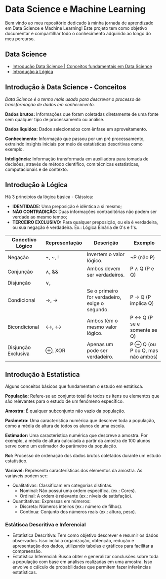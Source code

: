 # Data Science e Machine Learning

Bem vindo ao meu repositório dedicado à minha jornada de aprendizado em Data Science e Machine Learning! Este projeto tem como objetivo documentar e compartilhar todo o conhecimento adquirido ao longo do meu percurso.

## Data Science
- [Introdução Data Science | Conceitos fundamentais em Data Science](#introducao-a-data-science---conceitos)
- [Introdução à Lógica](#introducao-a-logica)

## Introdução à Data Science - Conceitos

_Data Science é o termo mais usado para descrever o processo de  transformação de dados em conhecimento._

**Dados brutos:** Informações que foram coletadas diretamente de uma fonte sem qualquer tipo de processamento ou análise.

**Dados líquidos:** Dados selecionados com ênfase em aproveitamento.

**Conhecimento:** Informação que passou por um pré processamento, extraindo insights iniciais por meio de estatísticas descritivas como exemplo.

**Inteligência:** Informação transformada em auxiliadora para tomada de decisões, através de método científico, com técnicas estatísticas, computacionais e de contexto.

## Introdução à Lógica

Há 3 princípios da lógica básica - Clássica:
- **IDENTIDADE:** Uma preposição é idêntica a si mesmo;
- **NÃO CONTRADIÇÃO:** Duas informações contraditórias não podem ser verdade ao mesmo tempo;
- **TERCEIRO EXCLUSIVO:** Para qualquer preposição, ou ela é verdadeira, ou sua negação é verdadeira. Ex.: Lógica Binária de 0's e 1's.

| Conectivo Lógico | Representação | Descrição                             | Exemplo                  |
|-------------------|---------------|---------------------------------------|--------------------------|
| Negação          | ¬, ~, !       | Invertem o valor lógico.              | ¬P (não P)              |
| Conjunção        | ∧, &&         | Ambos devem ser verdadeiros.          | P ∧ Q (P e Q)           |
| Disjunção        | ∨, ||         | Pelo menos um deve ser verdadeiro.    | P ∨ Q (P ou Q)          |
| Condicional      | →, ->         | Se o primeiro for verdadeiro, exige o segundo. | P → Q (P implica Q) |
| Bicondicional    | ↔, <->        | Ambos têm o mesmo valor lógico.       | P ↔ Q (P se e somente se Q) |
| Disjunção Exclusiva | ⊕, XOR     | Apenas um pode ser verdadeiro.        | P ⊕ Q (ou P ou Q, mas não ambos) |

## Introdução à Estatística

Alguns conceitos básicos que fundamentam o estudo em estátisca.

**População:** Refere-se ao conjunto total de todos os itens ou elementos que são relevantes para o estudo de um fenômeno específico.

**Amostra:** É qualquer subconjunto não vazio da população.

**Parâmetro:** Uma característica numérica que descreve toda a população, como a média de altura de todos os alunos de uma escola.

**Estimador:** Uma característica numérica que descreve a amostra. Por exemplo, a média de altura calculada a partir da amostra de 100 alunos serve como um estimador do parâmetro da população.

**Rol:** Processo de ordenação dos dados brutos coletados durante um estudo estatístico.

**Variável:** Representa características dos elementos da amostra. As variáveis podem ser:
- Qualitativas: Classificam em categorias distintas.
     - Nominal: Não possui uma ordem específica. (ex.: Cores).
     - Ordinal: A ordem é relevante (ex.: níveis de satisfação).
- Quantitativas: Expressas em números:
    -  Discreta: Números inteiros (ex.: número de filhos).
    -  Contínua: Conjunto dos números reais (ex.: altura, peso).

### Estátisca Descritiva e Inferencial

- Estatística Descritiva: Tem como objetivo descrever e resumir os dados observados. Isso inclui a organização, obtenção, redução e apresentação dos dados, utilizando tabelas e gráficos para facilitar a compreensão.
- Estatística Inferencial: Busca obter e generalizar conclusões sobre toda a população com base em análises realizadas em uma amostra. Isso envolve o cálculo de probabilidades que permitem fazer inferências estatísticas.
